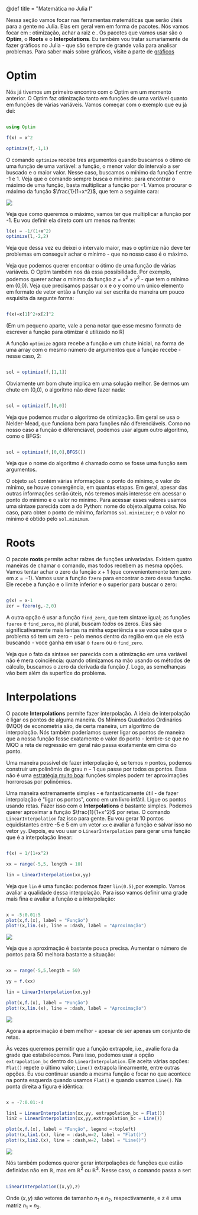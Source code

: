 @def title = "Matemática no Julia I"

Nessa seção vamos focar nas ferramentas matemáticas que serão úteis para a gente no Julia. Elas em geral vem em forma de pacotes. Nós vamos focar em : otimização, achar a raiz e . Os pacotes que vamos usar são o **Optim**, o **Roots** e o **Interpolations**. Eu também vou tratar sumariamente de fazer gráficos no Julia - que são sempre de grande valia para analisar problemas. Para saber mais sobre gráficos, visite a parte de [gráficos](/pub/graficos.html)

# Optim

Nós já tivemos um primeiro encontro com o Optim em um momento anterior. O Optim faz otimização tanto em funções de uma variável quanto em funções de várias variáveis. Vamos começar com o exemplo que eu já dei:

```julia

using Optim

f(x) = x^2

optimize(f,-1,1)
```

O comando `optimize` recebe tres argumentos quando buscamos o ótimo de uma função de uma variável: a função, o menor valor do intervalo a ser buscado e o maior valor. Nesse caso, buscamos o mínimo da função f entre -1 e 1. Veja que o comando sempre busca o mínimo: para encontrar o máximo de uma função, basta multiplicar a função por -1. Vamos procurar o máximo da função $\frac{1}{1+x^2}$, que tem a seguinte cara:

![](/src/imagens/logistica.png)

Veja que como queremos o máximo, vamos ter que multiplicar a função por -1. Eu vou definir ela direto com um menos na frente:

```julia
l(x) = -1/(1+x^2)
optimize(l,-2,2)
```

Veja que dessa vez eu deixei o intervalo maior, mas o optimize não deve ter problemas em conseguir achar o mínimo - que no nosso caso é o máximo.

Veja que podemos querer encontrar o ótimo de uma função de várias variáveis. O Optim também nos dá essa possibilidade. Por exemplo, podemos querer achar o mínimo da função $z=x^2+y^2$ - que tem o mínimo em (0,0). Veja que precisamos passar o x e o y como um único elemento em formato de vetor então a função vai ser escrita de maneira um pouco esquisita da segunte forma:

```julia

f(x)=x[1]^2+x[2]^2
```

(Em um pequeno aparte, vale a pena notar que esse mesmo formato de escrever a função para otimizar é utilizado no R)

A função `optimize` agora recebe a função e um chute inicial, na forma de uma array com o mesmo número de argumentos que a função recebe - nesse caso, 2:

```julia

sol = optimize(f,[1,1])
```

Obviamente um bom chute implica em uma solução melhor. Se dermos um chute em (0,0), o algoritmo não deve fazer nada:

```julia

sol = optimize(f,[0,0])
```

Veja que podemos mudar o algoritmo de otimização. Em geral se usa o Nelder-Mead, que funciona bem para funções não diferenciáveis. Como no nosso caso a função é diferenciável, podemos usar algum outro algoritmo, como o BFGS:

```julia

sol = optimize(f,[0,0],BFGS())
```

Veja que o nome do algoritmo é chamado como se fosse uma função sem argumentos.

O objeto `sol` contém várias informações: o ponto do mínimo, o valor do mínimo, se houve convergência, em quantas etapas. Em geral, apesar das outras informações serão úteis, nós teremos mais interesse em acessar o ponto do mínimo e o valor no mínimo. Para acessar esses valores usamos uma sintaxe parecida com a do Python: nome do objeto.alguma coisa. No caso, para obter o ponto de mínimo, faríamos `sol.minimizer`; e o valor no mínimo é obtido pelo `sol.minimum`.   

# Roots

O pacote **roots** permite achar raízes de funções univariadas. Existem quatro maneiras de chamar o comando, mas todos recebem as mesma opções. Vamos tentar achar o zero da função $x+1$ (que convenientemente tem zero em $x=-1$). Vamos usar a função `fzero` para encontrar o zero dessa função. Ele recebe a função e o limite inferior e o superior para buscar o zero:

```julia

g(x) = x-1
zer = fzero(g,-2,0)
```
A outra opção é usar a função `find_zero`, que tem sintaxe igual; as funções `fzeros` e `find_zeros`, no plural, buscam _todos_ os zeros. Elas são significativamente mais lentas na minha experiência e se voce sabe que o problema só tem um zero - pelo menos dentro da região em que ele está buscando - voce ganha em usar o `fzero` ou o `find_zero`.

Veja que o fato da sintaxe ser parecida com a otimização em uma variável não é mera coinciência: quando otimizamos na mão usando os métodos de cálculo, buscamos o zero da derivada da função $f$. Logo, as semelhanças vão bem além da superfíce do problema.

# Interpolations

O pacote **Interpolations** permite fazer interpolação. A ideia de interpolação é ligar os pontos de alguma maneira. Os Mínimos Quadrados Ordinários (MQO) de econometria são, de certa maneira, um algoritmo de interpolação. Nós também poderíamos querer ligar os pontos de maneira que a nossa função fosse exatamente o valor do ponto - lembre-se que no MQO a reta de regressão em geral não passa exatamente em cima do ponto.

Uma maneira possível de fazer interpolação é, se temos $n$ pontos, podemos construir um polinômio de grau $n-1$ que passe por todos os pontos. Essa não é uma [estratégia muito boa](https://azul.netlify.com/2018/08/27/interpolacao/): funções simples podem ter aproximações horrorosas por polinômios.

Uma maneira extremamente simples - e fantasticamente útil - de fazer interpolação é "ligar os pontos", como em um livro infátil. Ligue os pontos usando retas. Fazer isso com o **Interpolations** é bastante simples. Podemos querer aproximar a função $\frac{1}{1+x^2}$ por retas. O comando `LinearInterpolation` faz isso para gente. Eu vou gerar 10 pontos equidistantes entre -5 e 5 em um vetor `xx` e avaliar a função e salvar isso no vetor `yy`. Depois, eu vou usar o `LinearInterpolation` para gerar uma função que é a interpolação linear:

```julia

f(x) = 1/(1+x^2)

xx = range(-5,5, length = 10)

lin = LinearInterpolation(xx,yy)
```

Veja que `lin` é uma função: podemos fazer `lin(0.5)`,por exemplo. Vamos avaliar a qualidade dessa interpolação. Para isso vamos definir uma grade mais fina e avaliar a função e a interpolação:

```julia

x = -5:0.01:5
plot(x,f.(x), label = "Função")
plot!(x,lin.(x), line = :dash, label = "Aproximação")
```

![](/src/imagens/lin_interpol1.png)

Veja que a aproximação é bastante pouca precisa. Aumentar o número de pontos para 50 melhora bastante a situação:

```julia

xx = range(-5,5,length = 50)

yy = f.(xx)

lin = LinearInterpolation(xx,yy)

plot(x,f.(x), label = "Função")
plot!(x,lin.(x), line = :dash, label = "Aproximação")
```
![](/src/imagens/lin_interpol2.png)

Agora a aproximação é bem melhor - apesar de ser apenas um conjunto de retas.

Às vezes queremos permitir que a função extrapole, i.e., avalie fora da grade que estabelecemos. Para isso, podemos usar a opção `extrapolation_bc` dentro do `LinearInterpolation`. Ele aceita várias opções: `Flat()` repete o último valor; `Line()` extrapola linearmente, entre outras opções. Eu vou continuar usando a mesma função e focar no que acontece na ponta esquerda quando usamos `Flat()` e quando usamos `Line()`. Na ponta direita a figura é idêntica:

```julia

x = -7:0.01:-4

lin1 = LinearInterpolation(xx,yy, extrapolation_bc = Flat())
lin2 = LinearInterpolation(xx,yy,extrapolation_bc = Line())

plot(x,f.(x), label = "Função", legend =:topleft)
plot!(x,lin1.(x), line = :dash,w=2, label = "Flat()")
plot!(x,lin2.(x), line = :dash,w=2, label = "Line()")
```
![](/src/imagens/lin_interpol3.png)

Nós também podemos querer gerar interpolações de funções que estão definidas não em $\mathbb{R}$, mas em $\mathbb{R}^2$ ou $\mathbb{R}^3$. Nesse caso, o comando passa a ser:

```julia

LinearInterpolation((x,y),z)
```

Onde $(x,y)$ são vetores de tamanho $n_1$ e $n_2$, respectivamente, e z é uma matriz $n_1 \times n_2$.
